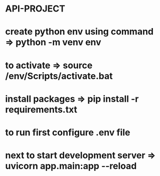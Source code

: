 # API-PROJECT
# create python env using command => python -m venv env
# to activate => source /env/Scripts/activate.bat
# install packages => pip install -r requirements.txt
# to run first configure .env file 
# next to start development server => uvicorn app.main:app --reload